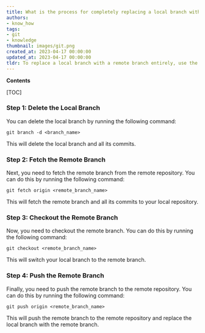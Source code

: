 ```yaml
---
title: What is the process for completely replacing a local branch with a remote branch in git?
authors:
- know_how
tags:
- git
- knowledge
thumbnail: images/git.png
created_at: 2023-04-17 00:00:00
updated_at: 2023-04-17 00:00:00
tldr: To replace a local branch with a remote branch entirely, use the command `git fetch <remote\_name> <branch\_name> && git reset --hard <remote\_name>/<branch\_name>`.
---
```


**Contents**

[TOC]

### Step 1: Delete the Local Branch

You can delete the local branch by running the following command:

`git branch -d <branch_name>`

This will delete the local branch and all its commits.

### Step 2: Fetch the Remote Branch

Next, you need to fetch the remote branch from the remote repository. You can do this by running the following command:

`git fetch origin <remote_branch_name>`

This will fetch the remote branch and all its commits to your local repository.

### Step 3: Checkout the Remote Branch

Now, you need to checkout the remote branch. You can do this by running the following command:

`git checkout <remote_branch_name>`

This will switch your local branch to the remote branch.

### Step 4: Push the Remote Branch

Finally, you need to push the remote branch to the remote repository. You can do this by running the following command:

`git push origin <remote_branch_name>`

This will push the remote branch to the remote repository and replace the local branch with the remote branch.

